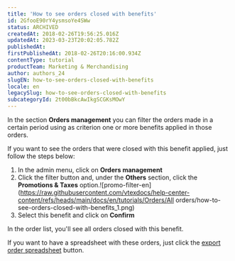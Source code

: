 ```yaml
---
title: 'How to see orders closed with benefits'
id: 2GfooE90rY4ysmsoYe4SWw
status: ARCHIVED
createdAt: 2018-02-26T19:56:25.016Z
updatedAt: 2023-03-23T20:02:05.782Z
publishedAt: 
firstPublishedAt: 2018-02-26T20:16:00.934Z
contentType: tutorial
productTeam: Marketing & Merchandising
author: authors_24
slugEN: how-to-see-orders-closed-with-benefits
locale: en
legacySlug: how-to-see-orders-closed-with-benefits
subcategoryId: 2t00bBkcAwIkgSCGKsMOwY
---
```


In the section __Orders management__ you can filter the orders made in a certain period using as criterion one or more benefits applied in those orders.

If you want to see the orders that were closed with this benefit applied, just follow the steps below:

1. In the admin menu, click on __Orders management__
2. Click the filter button and, under the __Others__ section, click the __Promotions & Taxes__ option.![promo-filter-en](https://raw.githubusercontent.com/vtexdocs/help-center-content/refs/heads/main/docs/en/tutorials/Orders/All orders/how-to-see-orders-closed-with-benefits_1.png)
3. Select this benefit and click on __Confirm__

In the order list, you'll see all orders closed with this benefit.

If you want to have a spreadsheet with these orders, just click the [export order spreadsheet](/en/tutorial/exporting-orders-with-oms) button.
